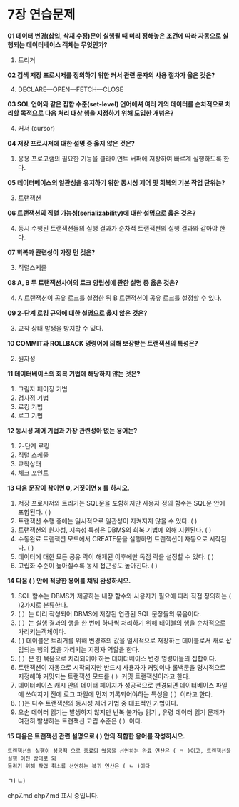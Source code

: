 
# 7장 연습문제

**01 데이터 변경(삽입, 삭재 수정)문이 실행될 때 미리 정해놓은 조건에 따라 자동으로 실행되는 데이터베이스 객체는 무엇인가?**

1. 트리거

**02 검색 저장 프로시저를 정의하기 위한 커서 관련 문자의 사용 절차가 옳은 것은?**

4. DECLARE—OPEN—FETCH—CLOSE

**03 SOL 언어와 같은 집합 수준(set-level) 언어에셔 여러 개의 데이터를 순차적으로 처리할 목적으로 다음 처리 대상 행을 지정하기 위해 도입한 개념은?**

4. 커서 (cursor)

**04 저장 프로시저에 대한 설명 중 옳지 않은 것은?**

1. 응용 프로고램의 필요한 기능을 클라이언트 버퍼에 저장하여 빠르계 실행하도록 한다.

**05 데이터베이스의 일관성을 유지하기 위한 동시성 제어 및 회복의 기본 작업 단위는?**

3. 트랜잭션

**06 트랜잭션의 직렬 가능성(serializability)에 대한 설명으로 옳은 것은?**

4. 동시 수행된 트랜잭션들의 실행 결과가 순차적 트랜잭션의 실행 결과와 같아야 한다.

**07 회복과 관련성이 가장 먼 것은?**

3. 직렬스케줄

**08 A, B 두 트랜잭선사이의 로크 양립성에 관한 설명 중 옳은 것은?**

4. A 트랜잭션이 공유 로크를 설정한 뒤 B 트랜적션이 공유 로크를 설정할 수 있다.

**09 2-단계 로킹 규약에 대한 설명으로 옳지 않은 것은?**

3. 교착 상태 발생을 방지할 수 있다.

**10 COMMIT과 ROLLBACK 명령어에 의해 보장받는 트랜잭션의 특성은?**

2. 원자성

**11 데이터베이스의 회복 기법에 해당하지 않는 것은?**

1. 그림자 페이징 기법
2. 검사점 기법
3. 로킹 기법
4. 로그 기법

**12 동시성 제어 기법과 가장 관련성아 없는 용어는?**

1. 2-단계 로킹
2. 직렬 스케줄
3. 교착상태
4. 체크 포인트

**13 다음 문장이 참이면 0, 거짓이면 x 를 하시오.**

1. 저장 프로시저와 트리거는 SQL문을 포함하지만 사용자 정의 함수는 SQL문 안에 포함된다. ( )
2. 트랜잭션 수행 중에는 일시적으로 일관성이 지켜지지 않을 수 있다. ( )
3. 트랜잭션의 원자성, 지속성 특성은 DBMS의 회복 기법에 의해 지원된다. ( )
4. 수동완료 트랜잭션 모드에서 CREATE문을 실행하면 트랜잭션이 자동으로 시작된다. ( )
5. 데이터에 대한 모든 공유 락이 해제된 이후에만 독점 락을 설정할 수 있다. ( )
6. 고립화 수준이 높아질수록 동시 접근성도 높아진다. ( )

**14 다음 ( ) 안에 적당한 용어를 채워 완성하시오.**

1. SQL 함수는 DBMS가 제공하는 내장 함수와 사용자가 필요에 따라 직접 정의하는 ( )2가지로 분류한다.
2. ( ）는 미리 작성되어 DBMS에 저장된 연관된 SQL 문장들의 묶음이다.
3. ( ）는 실행 결과의 행을 한 번에 하나씩 처리하기 위해 태이불의 행을 순차적으로 가리키는객체이다.
4. ( ) 데이불은 트리거를 위해 변경후의 값을 일시적으로 저장하는 데이불로서 새로 삽입되는 행의 값을 가리키는 지정자 역할을 한다.
5. ( ）은 한 묶음으로 치리되어야 하는 데이터베이스 변경 명령어들의 집합이다.
6. 트랜잭션이 자동으로 시작되지만 반드시 사용자가 커밋이나 롤백문을 명시적으로 지정해야 커밋되는 트랜잭션 모드를 ( ）커밋 트랜잭션이라고 한다.
7. 데이터베이스 캐시 안의 데이터 페이지가 성공적으로 변경되면 데이터베이스 파일에 쓰여지기 전에 로그 파일에 먼저 기록되어야하는 특성을 ( ）이라고 한다.
8. ( )는 다수 트랜잭션의 동시성 제어 기법 중 대표적인 기법이다.
9. 오손 데이터 읽기는 발생하지 않지만 반복 불가능 읽기 , 유령 데이터 읽기 문제가 여전히 발생하는 트랜잭션 고립 수준은 ( ）이다.

**15 다음은 트랜잭션 관련 설명으로 ( ) 안의 적합한 용어를 작성하시오.**

```
트랜잭션의 실행이 성공적 으로 종료되 었음을 선언하는 완료 연산은 ( ㄱ )이고, 트랜잭션을 실행 이전 상태로 되
둘리기 위해 작업 취소를 선언하는 복귀 연산은 ( ㄴ )이다
```

ㄱ)
ㄴ)




chp7.md
chp7.md 표시 중입니다.

